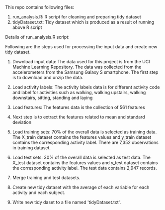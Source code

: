 This repo contains following files: 

1) run_analysis.R: R script for cleaning and preparing tidy dataset
2) tidyDataset.txt: Tidy dataset which is produced as a result of running above R script


Details of run_analysis.R script:  

Following are the steps used for processing the input data and create new tidy dataset. 

1. Download input data: 
The data used for this project is from the UCI Machine Learning Repository. The data was collected from the accelerometers from the Samsung Galaxy S smartphone. The first step is to download and unzip the data. 

2. Load activity labels: 
The activity labels data is for different activity code and label for activities such as walking, walking upstairs, walking downstairs, sitting, standing and laying

3. Load features:
The features data is the collection of 561 features 

4. Next step is to extract the features related to mean and standard deviation

5. Load training sets:
70% of the overall data is selected as training data. The X_train dataset contains the features values and y_train dataset contains the corresponding activity label. There are 7,352 observations in training dataset. 

6. Load test sets:
30% of the overall data is selected as test data. The X_test dataset contains the features values and y_test dataset contains the corresponding activity label. The test data contains 2,947 records. 

7. Merge training and test datasets.

8. Create new tidy dataset with the average of each variable for each activity and each subject.

9. Write new tidy daset to a file named 'tidyDataset.txt'.
